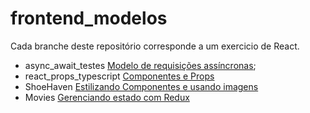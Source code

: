 # frontend_modelos
Cada branche deste repositório corresponde a um exercicio de React. 

- async_await_testes [Modelo de requisições assíncronas](https://github.com/severidade/frontend_modelos/tree/async_await_testes);
- react_props_typescript [Componentes e Props](https://github.com/severidade/frontend_modelos/tree/react_props_typescript?tab=readme-ov-file)
- ShoeHaven [Estilizando Componentes e usando imagens](https://github.com/severidade/frontend_modelos/tree/shoe_haven)
- Movies [Gerenciando estado com Redux](https://github.com/severidade/frontend_modelos/tree/movies)
